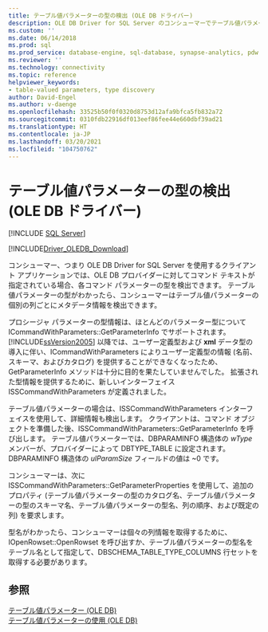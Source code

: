 ```yaml
---
title: テーブル値パラメーターの型の検出 (OLE DB ドライバー)
description: OLE DB Driver for SQL Server のコンシューマーでテーブル値パラメーターの個別の列ごとにメタデータ情報を検出する方法について説明します。
ms.custom: ''
ms.date: 06/14/2018
ms.prod: sql
ms.prod_service: database-engine, sql-database, synapse-analytics, pdw
ms.reviewer: ''
ms.technology: connectivity
ms.topic: reference
helpviewer_keywords:
- table-valued parameters, type discovery
author: David-Engel
ms.author: v-daenge
ms.openlocfilehash: 33525b50f0f0320d8753d12afa9bfca5fb832a72
ms.sourcegitcommit: 0310fdb22916df013eef86fee44e660dbf39ad21
ms.translationtype: HT
ms.contentlocale: ja-JP
ms.lasthandoff: 03/20/2021
ms.locfileid: "104750762"
---
```

# <a name="table-valued-parameter-type-discovery-ole-db-driver"></a>テーブル値パラメーターの型の検出 (OLE DB ドライバー)
[!INCLUDE [SQL Server](../../../includes/applies-to-version/sql-asdb-asdbmi-asa-pdw.md)]

[!INCLUDE[Driver_OLEDB_Download](../../../includes/driver_oledb_download.md)]

  コンシューマー、つまり OLE DB Driver for SQL Server を使用するクライアント アプリケーションでは、OLE DB プロバイダーに対してコマンド テキストが指定されている場合、各コマンド パラメーターの型を検出できます。 テーブル値パラメーターの型がわかったら、コンシューマーはテーブル値パラメーターの個別の列ごとにメタデータ情報を検出できます。  
  
 プロシージャ パラメーターの型情報は、ほとんどのパラメーター型について ICommandWithParameters::GetParameterInfo でサポートされます。 [!INCLUDE[ssVersion2005](../../../includes/ssversion2005-md.md)] 以降では、ユーザー定義型および **xml** データ型の導入に伴い、ICommandWithParameters によりユーザー定義型の情報 (名前、スキーマ、およびカタログ) を提供することができなくなったため、GetParameterInfo メソッドは十分に目的を果たしていませんでした。 拡張された型情報を提供するために、新しいインターフェイス ISSCommandWithParameters が定義されました。  
  
 テーブル値パラメーターの場合は、ISSCommandWithParameters インターフェイスを使用して、詳細情報も検出します。 クライアントは、コマンド オブジェクトを準備した後、ISSCommandWithParameters::GetParameterInfo を呼び出します。 テーブル値パラメーターでは、DBPARAMINFO 構造体の *wType* メンバーが、プロバイダーによって DBTYPE_TABLE に設定されます。 DBPARAMINFO 構造体の *ulParamSize* フィールドの値は ~0 です。  
  
 コンシューマーは、次に ISSCommandWithParameters::GetParameterProperties を使用して、追加のプロパティ (テーブル値パラメーターの型のカタログ名、テーブル値パラメーターの型のスキーマ名、テーブル値パラメーターの型名、列の順序、および既定の列) を要求します。  
  
 型名がわかったら、コンシューマーは個々の列情報を取得するために、IOpenRowset::OpenRowset を呼び出すか、テーブル値パラメーターの型名をテーブル名として指定して、DBSCHEMA_TABLE_TYPE_COLUMNS 行セットを取得する必要があります。  
  
## <a name="see-also"></a>参照  
 [テーブル値パラメーター &#40;OLE DB&#41;](../../oledb/ole-db-table-valued-parameters/table-valued-parameters-ole-db.md)   
 [テーブル値パラメーターの使用 &#40;OLE DB&#41;](../../oledb/ole-db-how-to/use-table-valued-parameters-ole-db.md)  
  
  
